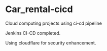 # Car_rental-cicd
Cloud computing projects using ci-cd pipeline

Jenkins CI-CD completed.

Using cloudflare for security enhancement.
